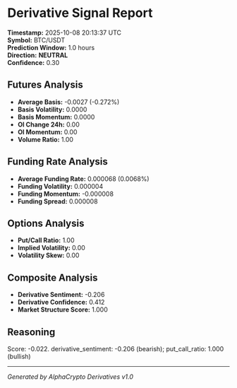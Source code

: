 # Derivative Signal Report

**Timestamp:** 2025-10-08 20:13:37 UTC  
**Symbol:** BTC/USDT  
**Prediction Window:** 1.0 hours  
**Direction:** **NEUTRAL**  
**Confidence:** 0.30

## Futures Analysis
- **Average Basis:** -0.0027 (-0.272%)
- **Basis Volatility:** 0.0000
- **Basis Momentum:** 0.0000
- **OI Change 24h:** 0.00
- **OI Momentum:** 0.00
- **Volume Ratio:** 1.00

## Funding Rate Analysis
- **Average Funding Rate:** 0.000068 (0.0068%)
- **Funding Volatility:** 0.000004
- **Funding Momentum:** -0.000008
- **Funding Spread:** 0.000008

## Options Analysis
- **Put/Call Ratio:** 1.00
- **Implied Volatility:** 0.00
- **Volatility Skew:** 0.00

## Composite Analysis
- **Derivative Sentiment:** -0.206
- **Derivative Confidence:** 0.412
- **Market Structure Score:** 1.000

## Reasoning
Score: -0.022. derivative_sentiment: -0.206 (bearish); put_call_ratio: 1.000 (bullish)

---
*Generated by AlphaCrypto Derivatives v1.0*

